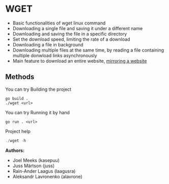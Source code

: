 # WGET

- Basic functionalities of wget linux command
- Downloading a single file and saving it under a different name
- Downloading and saving the file in a specific directory
- Set the download speed, limiting the rate of a download
- Downloading a file in background
- Downloading multiple files at the same time, by reading a file containing multiple donwload links asynchronously
- Main feature to download an entire website, [mirroring a website](https://en.wikipedia.org/wiki/Mirror_site)

## Methods 
You can try Building the project
```
go build .
./wget <url>
```

You can try Running it by hand
```
go run . <url>
```

Project help
```go run . -h 
./wget -h
```

**Authors:**
* Joel Meeks (kasepuu)
* Juss Märtson (juss)
* Rain-Ander Laagus (laagusra)
* Aleksandr Lavronenko (alavrone)
